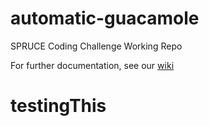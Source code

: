 # automatic-guacamole
SPRUCE Coding Challenge Working Repo

For further documentation, see our [wiki](https://github.com/mo-studio/automatic-guacamole/wiki)
# testingThis
